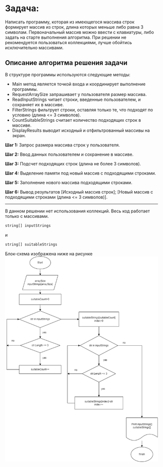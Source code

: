 # Задача: #
Написать программу, которая из имеющегося массива строк формирует массив из строк, длина которых меньше либо равна 3 символам. Первоначальный массив можно ввести с клавиатуры, либо задать на старте выполнения алгоритма. При решении не рекомендуется пользоваться коллекциями, лучше обойтись исключительно массивами.


## Описание алгоритма решения задачи

В структуре программы используются следующие методы:

- Main метод является точкой входа и координирует выполнение программы.
- RequestArraySize запрашивает у пользователя размер массива.
- ReadInputStrings читает строки, введенные пользователем, и сохраняет их в массиве.
- FilterStrings фильтрует строки, оставляя только те, что подходят по условию (длина <= 3 символов).
- CountSuitableStrings считает количество подходящих строк в массиве.
- DisplayResults выводит исходный и отфильтрованный массивы на экран.

**Шаг 1:**
Запрос размера массива строк у пользователя.

**Шаг 2:** 
Ввод данных пользователем и сохранение в массиве.

**Шаг 3:** 
Подсчет подходящих строк (длина не более 3 символов).

**Шаг 4:**
Выделение памяти под новый массив с подходящими строками.

**Шаг 5:**
Заполнение нового массива подходящими строками.

**Шаг 6:**
Вывод результатов
[Исходный массив строк];
[Новый массив с подходящими строками (длина <= 3 символов)].

___
В данном решении нет использования коллекций. Весь код работает только с массивами.

```csh
string[] inputStrings
``` 
и

```csh
string[] suitableStrings
```
Блок-схема изображена ниже на рисунке
![Блок-схема](diagram.png)